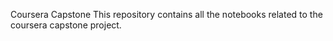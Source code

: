 Coursera Capstone 
This repository contains all the notebooks related to the coursera capstone project. 
